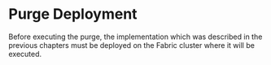 # Purge Deployment

Before executing the purge, the implementation which was described in the previous chapters must be deployed on the Fabric cluster where it will be executed.





